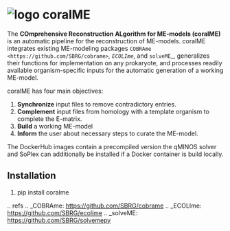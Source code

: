 ![logo](https://github.com/jdtibochab/coralme/blob/main/docs/logo.png)
coralME
=======

The **COmprehensive Reconstruction ALgorithm for ME-models (coralME)** is an automatic pipeline for the reconstruction of ME-models. coralME integrates existing ME-modeling packages `COBRAme <https://github.com/SBRG/cobrame>`_, `ECOLIme`_, and `solveME`_, generalizes their functions for implementation on any prokaryote, and processes readily available organism-specific inputs for the automatic generation of a working ME-model.

coralME has four main objectives:

1. **Synchronize** input files to remove contradictory entries.
2. **Complement** input files from homology with a template organism to complete the E-matrix.
3. **Build** a working ME-model
4. **Inform** the user about necessary steps to curate the ME-model.

The DockerHub images contain a precompiled version the qMINOS solver and SoPlex can additionally be installed if a Docker container is build locally.

Installation
------------

1. pip install coralme

.. refs
.. _COBRAme: https://github.com/SBRG/cobrame
.. _ECOLIme: https://github.com/SBRG/ecolime
.. _solveME: https://github.com/SBRG/solvemepy